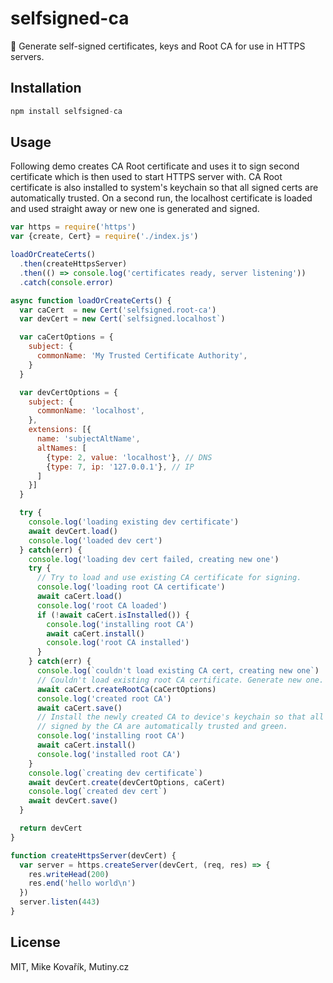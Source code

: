 # selfsigned-ca

🔑 Generate self-signed certificates, keys and Root CA for use in HTTPS servers.

## Installation

```js
npm install selfsigned-ca
```

## Usage

Following demo creates CA Root certificate and uses it to sign second certificate which is then used to start HTTPS server with. CA Root certificate is also installed to system's keychain so that all signed certs are automatically trusted. On a second run, the localhost certificate is loaded and used straight away or new one is generated and signed.

```js
var https = require('https')
var {create, Cert} = require('./index.js')

loadOrCreateCerts()
  .then(createHttpsServer)
  .then(() => console.log('certificates ready, server listening'))
  .catch(console.error)

async function loadOrCreateCerts() {
  var caCert  = new Cert('selfsigned.root-ca')
  var devCert = new Cert(`selfsigned.localhost`)

  var caCertOptions = {
    subject: {
      commonName: 'My Trusted Certificate Authority',
    }
  }

  var devCertOptions = {
    subject: {
      commonName: 'localhost',
    },
    extensions: [{
      name: 'subjectAltName',
      altNames: [
        {type: 2, value: 'localhost'}, // DNS
        {type: 7, ip: '127.0.0.1'}, // IP
      ]
    }]
  }

  try {
    console.log('loading existing dev certificate')
    await devCert.load()
    console.log('loaded dev cert')
  } catch(err) {
    console.log('loading dev cert failed, creating new one')
    try {
      // Try to load and use existing CA certificate for signing.
      console.log('loading root CA certificate')
      await caCert.load()
      console.log('root CA loaded')
      if (!await caCert.isInstalled()) {
        console.log('installing root CA')
        await caCert.install()
        console.log('root CA installed')
      }
    } catch(err) {
      console.log(`couldn't load existing CA cert, creating new one`)
      // Couldn't load existing root CA certificate. Generate new one.
      await caCert.createRootCa(caCertOptions)
      console.log('created root CA')
      await caCert.save()
      // Install the newly created CA to device's keychain so that all dev certificates
      // signed by the CA are automatically trusted and green.
      console.log('installing root CA')
      await caCert.install()
      console.log('installed root CA')
    }
    console.log(`creating dev certificate`)
    await devCert.create(devCertOptions, caCert)
    console.log(`created dev cert`)
    await devCert.save()
  }

  return devCert
}

function createHttpsServer(devCert) {
  var server = https.createServer(devCert, (req, res) => {
    res.writeHead(200)
    res.end('hello world\n')
  })
  server.listen(443)
}
```

## License

MIT, Mike Kovařík, Mutiny.cz